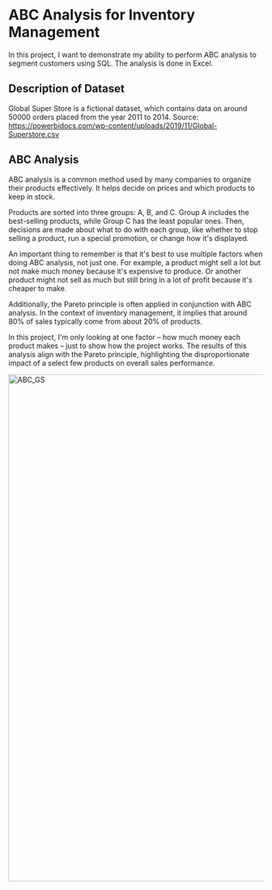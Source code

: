 # ABC Analysis for Inventory Management

In this project, I want to demonstrate my ability to perform ABC analysis to segment customers using SQL. The analysis is done in Excel. 

## Description of Dataset

Global Super Store is a fictional dataset, which contains data on around 50000 orders placed from the year 2011 to 2014. Source: https://powerbidocs.com/wp-content/uploads/2019/11/Global-Superstore.csv

## ABC Analysis

ABC analysis is a common method used by many companies to organize their products effectively. It helps decide on prices and which products to keep in stock.

Products are sorted into three groups: A, B, and C. Group A includes the best-selling products, while Group C has the least popular ones. Then, decisions are made about what to do with each group, like whether to stop selling a product, run a special promotion, or change how it's displayed.

An important thing to remember is that it's best to use multiple factors when doing ABC analysis, not just one. For example, a product might sell a lot but not make much money because it's expensive to produce. Or another product might not sell as much but still bring in a lot of profit because it's cheaper to make.

Additionally, the Pareto principle is often applied in conjunction with ABC analysis. In the context of inventory management, it implies that around 80% of sales typically come from about 20% of products.

In this project, I'm only looking at one factor – how much money each product makes – just to show how the project works. The results of this analysis align with the Pareto principle, highlighting the disproportionate impact of a select few products on overall sales performance.

<img width="1000" alt="ABC_GS" src="https://github.com/redpanda-fi/rfm_sql/assets/152161275/aeab99c1-50e7-45f4-939a-2e1938eca311">
